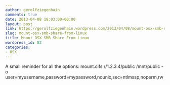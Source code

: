 ```yaml
---
author: gerolfziegenhain
comments: true
date: 2013-04-08 18:03:00+00:00
layout: post
link: https://gerolfziegenhain.wordpress.com/2013/04/08/mount-osx-smb-share-from-linux/
slug: mount-osx-smb-share-from-linux
title: Mount OSX SMB Share From Linux
wordpress_id: 82
categories:
- OSX
---
```


A small reminder for all the options:
mount.cifs //1.2.3.4/public /mnt/public -o user=myusername,password=mypassword,nounix,sec=ntlmssp,noperm,rw

